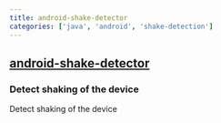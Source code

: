 ```yaml
---
title: android-shake-detector
categories: ['java', 'android', 'shake-detection']
---
```

## [android-shake-detector](https://github.com/safetysystemtechnology/android-shake-detector)

### Detect shaking of the device

Detect shaking of the device 

